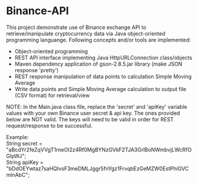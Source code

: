# Binance-API
This project demonstrate use of Binance exchange API to retrieve/manipulate cryptocurrency data via Java object-oriented programming languange.  Following concepts and/or tools are implemented:

- Object-oriented programming
- REST API interface implementing Java HttpURLConnection class/objects
- Maven dependency application of gson-2.8.5.jar library (make JSON response 'pretty')
- REST response manipulation of data points to calculation Simple Moving Average
- Write data points and Simple Moving Average calculation to output file (CSV format) for retrieval/view

NOTE: In the Main.java class file, replace the 'secret' and 'apiKey' variable values with your own Binance user secret & api key.  The ones provided below are NOT valid.  The keys will need to be valid in order for REST request/response to be successful.

Example: <br />
String secret = "aBcdYr2feZqVVgT1rneOl2z4Rf0MgBYNzGVkF2TJA3GrlBoNWmbvjLWcRfOGIpWJ"; <br />
String apiKey = "bDdOEYwtaz7saHQIvsF3meDMLJggr5fnYgz1FrvqbEzGeMZW0EstPhiGVCmlnAbC"; <br />

